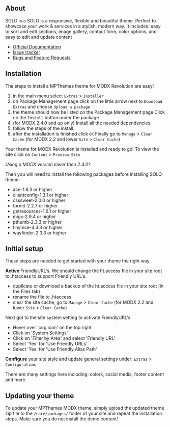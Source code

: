 ## About

SOLO is a SOLO is a responsive, flexible and beautiful theme. Perfect to showcase your work & services in a stylish, modern way.
It includes: easy to sort and edit sections, image gallery, contact form, color options, and easy to edit and update content

- [Official Documentation][1]
- [Issue tracker][2]
- [Bugs and Feature Requests][3]

## Installation

The steps to install a MPThemes theme for MODX Revolution are easy!

1. in the main menu select `Extras` > `Installer`
2. on Package Management page click on the little arrow next to `Download Extras` and choose `Upload a package`
3. the theme should now be listed on the Package Management page Click on the `Install` button under the package
4. (for MODX 2.4.0 and up only) Install all the needed dependencies.
5. follow the steps of the install.
6. after the installation is finished click `OK` Finally go to `Manage` > `Clear Cache` (for MODX 2.2 and lower `Site` > `Clear Cache`)

Your theme for MODX Revolution is installed and ready to go! To view the site click on `Content` > `Preview Site`

*Using a MODX version lower then 2.4.0?*

Then you will need to install the following packages before installing SOLO theme:

- ace-1.6.3 or higher
- clientconfig-1.3.1 or higher
- csssweet-2.0.0 or higher
- formit-2.2.7 or higher
- getresources-1.6.1 or higher
- migx-2.9.4 or higher
- pthumb-2.3.3 or higher
- tinymce-4.3.3 or higher
- wayfinder-2.3.3 or higher

## Initial setup

These steps are needed to get started with your theme the right way.

**Active** FriendlyURL's. We should change the ht.access file in your site root to .htaccess to support Friendly URL's.

- duplicate or download a backup of the ht.access file in your site root (in the Files tab)
- rename the file to .htaccess
- clear the site cache, go to `Manage` > `Clear Cache` (for MODX 2.2 and lower `Site` > `Clear Cache`)

Next got to the site system setting to activate FriendlyURL's

- Hover over 'cog icon' on the top right
- Click on 'System Settings'
- Click on 'Filter by Area' and select 'Friendly URL'
- Select 'Yes' for 'Use Friendly URLs'
- Select 'Yes' for 'Use Friendly Alias Path'

**Configure** your site style and update general settings under: `Extras` > `Configuration`.

There are many settings here including: colors, social media, footer content and more.

## Updating your theme

To update your MPThemes MODX theme, simply upload the updated theme zip file to the `/core/packages/` folder of your site and repeat the installation steps.
Make sure you do not install the demo content!

[1]: http://mpthemes.com
[2]: https://bitbucket.org/DESIGNfromWITHIN/solo/issues
[3]: https://bitbucket.org/DESIGNfromWITHIN/solo/issues